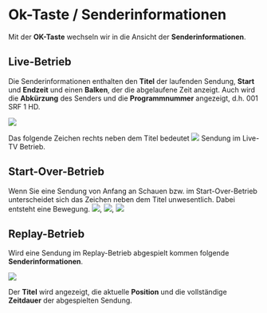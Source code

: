 # Ok-Taste / Senderinformationen

Mit der **OK-Taste** wechseln wir in die Ansicht der **Senderinformationen**.

## **Live-Betrieb**

Die Senderinformationen enthalten den **Titel** der laufenden Sendung, **Start** und **Endzeit** und einen **Balken**, der die abgelaufene Zeit anzeigt. Auch wird die **Abkürzung** des Senders und die **Programmnummer** angezeigt, d.h. 001 SRF 1 HD.

![](https://manula.r.sizr.io/large/user/16317/img/tv-senderinformationen-1.png)

Das folgende Zeichen rechts neben dem Titel bedeutet ![](https://manula.r.sizr.io/large/user/16317/img/tv-senderinformationen-2.png) Sendung im Live-TV Betrieb.

## **Start-Over-Betrieb**

Wenn Sie eine Sendung von Anfang an Schauen bzw. im Start-Over-Betrieb unterscheidet sich das Zeichen neben dem Titel unwesentlich. Dabei entsteht eine Bewegung. ![](https://manula.r.sizr.io/large/user/16317/img/tv-senderinformationen-2.png), ![](https://manula.r.sizr.io/large/user/16317/img/tv-senderinformationen-2-1.png), ![](https://manula.r.sizr.io/large/user/16317/img/tv-senderinformationen-2-2.png)

## **Replay-Betrieb**

Wird eine Sendung im Replay-Betrieb abgespielt kommen folgende **Senderinformationen**.

![](https://manula.r.sizr.io/large/user/16317/img/tv-senderinformationen-10-catchup.png)

Der **Titel** wird angezeigt, die aktuelle **Position** und die vollständige **Zeitdauer** der abgespielten Sendung.

